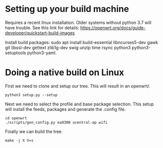 # Setting up your build machine

Requires a recent linux installation. Older systems without python 3.7 will have trouble.  See this link for details: https://openwrt.org/docs/guide-developer/quickstart-build-images

Install build packages:  sudo apt install build-essential libncurses5-dev gawk git libssl-dev gettext zlib1g-dev swig unzip time rsync python3 python3-setuptools python3-yaml.

# Doing a native build on Linux
First we need to clone and setup our tree. This will result in an openwrt/.
```
python3 setup.py --setup
```
Next we need to select the profile and base package selection. This setup will install the feeds, packages and generate the .config file.
```
cd openwrt
./scripts/gen_config.py ea8300 ucentral-ap wifi
```
Finally we can build the tree.
```
make -j X V=s
```
